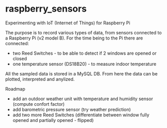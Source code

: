 # raspberry_sensors
Experimenting with IoT (Internet of Things) for Raspberry Pi

The purpose is to record various types of data, from sensors connected to a Raspberry Pi (v2 model B).
For the time being to the Pi there are connected:
- two Reed Switches - to be able to detect if 2 windows are opened or closed
- one temperature sensor (DS18B20) - to measure indoor temperature

All the sampled data is stored in a MySQL DB. From here the data can be plotted, interpreted and anylized.

Roadmap
- add an outdoor weather unit with temperature and humidity sensor (compute confort factor)
- add barometric pressure sensor (try weather prediction)
- add two more Reed Switches (differentiate between window fully opened and partially opened - flipped)
